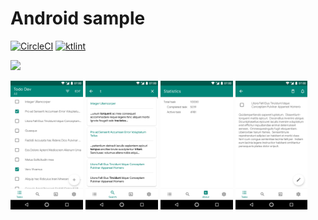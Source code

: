 # Android sample
[![CircleCI](https://circleci.com/gh/nlgtuankiet/todo-sample/tree/master.svg?style=svg&circle-token=a1d00b1b6633e578cbb4a0ece939f13b5b37dbd0)](https://circleci.com/gh/nlgtuankiet/todo-sample/tree/master)
[![ktlint](https://img.shields.io/badge/code%20style-%E2%9D%A4-FF4081.svg)](https://ktlint.github.io/)

[<img src="https://play.google.com/intl/en_us/badges/images/generic/en_badge_web_generic.png" width="25%" />](https://play.google.com/store/apps/details?id=com.sample.todo)

<img src="app/src/main/play/listings/en-US/graphics/phone-screenshots/Screenshot_20190216-125802.png" width="23%" />  <img src="app/src/main/play/listings/en-US/graphics/phone-screenshots/Screenshot_20190216-125831.png" width="23%" />  <img src="app/src/main/play/listings/en-US/graphics/phone-screenshots/Screenshot_20190216-125835.png" width="23%" />  <img src="app/src/main/play/listings/en-US/graphics/phone-screenshots/Screenshot_20190216-125854.png" width="23%" />